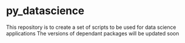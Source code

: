 # py_datascience
This repository is to create a set of scripts to be used for data science applications
The versions of dependant packages will be updated soon
